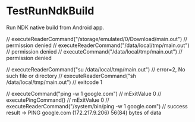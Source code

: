# TestRunNdkBuild
 Run NDK native build from Android app.
 
//        executeReaderCommand("/storage/emulated/0/Download/main.out") // permission denied
//        executeReaderCommand("/data/local/tmp/main.out") // permission denied
//        executeCommand("/data/local/tmp/main.out") // permission denied

//        executeReaderCommand("su /data/local/tmp/main.out") // error=2, No such file or directory
//        executeReaderCommand("sh /data/local/tmp/main.out") // exitcode 1
        
//        executeCommand("ping -w 1 google.com") // mExitValue 0
//        executePingCommand()    // mExitValue 0
//        executeReaderCommand("/system/bin/ping -w 1 google.com")   // success result -> PING google.com (172.217.9.206) 56(84) bytes of data

